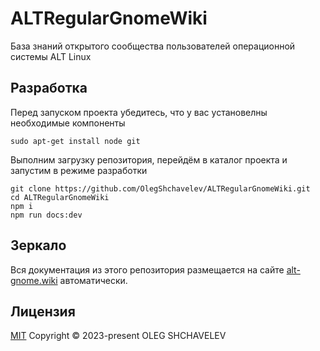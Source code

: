 # ALTRegularGnomeWiki

База знаний открытого сообщества пользователей операционной системы ALT Linux

## Разработка

Перед запуском проекта убедитесь, что у вас установелны необходимые компоненты

```
sudo apt-get install node git
```

Выполним загрузку репозитория, перейдём в каталог проекта и запустим в режиме разработки

```
git clone https://github.com/OlegShchavelev/ALTRegularGnomeWiki.git
cd ALTRegularGnomeWiki
npm i
npm run docs:dev
```

## Зеркало

Вся документация из этого репозитория размещается на сайте [alt-gnome.wiki](https://alt-gnome.wiki/) автоматически.

## Лицензия

[MIT](https://github.com/OlegShchavelev/ALTRegularGnomeWiki/blob/main/LICENSE)
Copyright © 2023-present OLEG SHCHAVELEV
